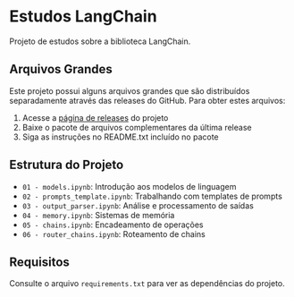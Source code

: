 # Estudos LangChain

Projeto de estudos sobre a biblioteca LangChain.

## Arquivos Grandes

Este projeto possui alguns arquivos grandes que são distribuídos separadamente através das releases do GitHub. Para obter estes arquivos:

1. Acesse a [página de releases](https://github.com/pagmovel/EstudosLangChain/releases) do projeto
2. Baixe o pacote de arquivos complementares da última release
3. Siga as instruções no README.txt incluído no pacote

## Estrutura do Projeto

- `01 - models.ipynb`: Introdução aos modelos de linguagem
- `02 - prompts_template.ipynb`: Trabalhando com templates de prompts
- `03 - output_parser.ipynb`: Análise e processamento de saídas
- `04 - memory.ipynb`: Sistemas de memória
- `05 - chains.ipynb`: Encadeamento de operações
- `06 - router_chains.ipynb`: Roteamento de chains

## Requisitos

Consulte o arquivo `requirements.txt` para ver as dependências do projeto.
